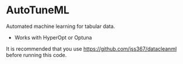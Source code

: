# AutoTuneML

Automated machine learning for tabular data.
* Works with HyperOpt or Optuna

It is recommended that you use https://github.com/jss367/datacleanml before running this code.
